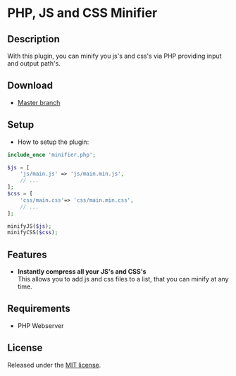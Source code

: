 PHP, JS and CSS Minifier
====================

## Description
With this plugin, you can minify you js's and css's via PHP providing input and output path's.


## Download
* [Master branch](https://github.com)

## Setup
* How to setup the plugin:

```php
include_once 'minifier.php';

$js = [
    'js/main.js' => 'js/main.min.js',
    // ...
];
$css = [
    'css/main.css'=> 'css/main.min.css',
    // ...
];

minifyJS($js);
minifyCSS($css);
```

## Features
* **Instantly compress all your JS's and CSS's**  
  This allows you to add js and css files to a list, that you can minify at any time.

## Requirements
* PHP Webserver

## License
Released under the [MIT license](http://www.opensource.org/licenses/MIT).
